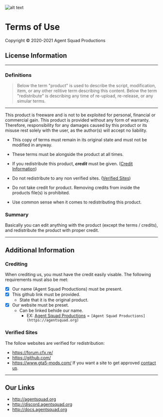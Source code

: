 ![alt text](https://agentsquad.org/img/ToULogo.png "ASP ToU Icon")

# Terms of Use

Copyright © 2020-2021 Agent Squad Productions

## License Information
---
### Definitions

> Below the term "product" is used to describe the script, modification, item, or any other relitive term describing this content.
> Below the term "redistribute" is describing any time of re-upload, re-release, or any simular terms.

------

This product is freeware and is not to be exploited for personal, financial or commercial gain. 
This product is provided without any form of warranty.
Therefore, responsibility for any damages caused by this product or its misuse rest solely with the user, as the author(s) will accept no liability.

- This copy of terms must remain in its original state and must not be modified in anyway.

- These terms must be alongside the product at all times.

- If you redistribute this product, **_credit_** must be given. ([Credit Information](#Crediting))

- Do not redistribute to any non verified sites. ([Verified Sites](#Verified-Sites))

- Do not take credit for product. Removing credits from inside the products file(s) is prohibited.

- Use common sense when it comes to redistributing this product.

### Summary
Basically you can edit anything with the product (except the terms / credits), and redistribute the product with proper credit.

------

## Additional Information

### Crediting
When crediting us, you must have the credit easily visable. The following requirements must also be met:
- [x] Our name (Agent Squad Productions) must be present.
- [x] This github link must be provided.
    - State that it is the original product.
- [x] Our website must be preset.
    - Can be linked behide our name.
        - EX: [Agent Squad Productions](https://agentsquad.org) = `[Agent Squad Productions](https://agentsquad.org)`

### Verified Sites
The follow websites are verified for redistribution:
- https://forum.cfx.re/
- https://github.com/
- https://www.gta5-mods.com/
If you want a site to get approved [contact us](README.md#Support).

------

## Our Links
- http://agentsquad.org
- http://discord.agentsquad.org
- http://docs.agentsquad.org